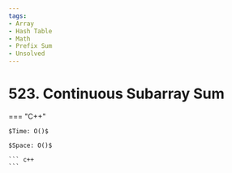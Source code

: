 ```yaml
---
tags:
- Array
- Hash Table
- Math
- Prefix Sum
- Unsolved
---
```



# 523. Continuous Subarray Sum

=== "C++"

    $Time: O()$

    $Space: O()$

    ``` c++
    ```